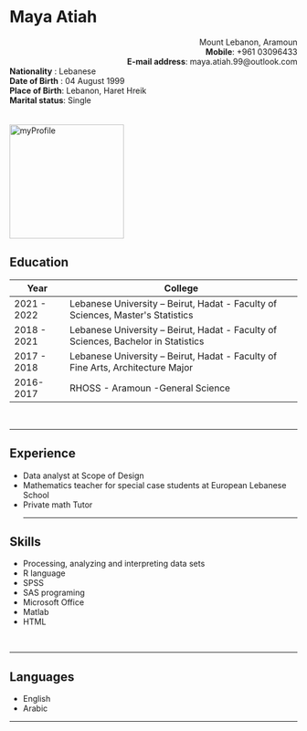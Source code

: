 # Maya Atiah
<div>
    <div style="text-align: right"> 
    Mount Lebanon, Aramoun <br>
    <b>Mobile</b>: +961 03096433<br>
    <b>E-mail address</b>: maya.atiah.99@outlook.com
    </div>
    <div> 
    <b>Nationality</b> : Lebanese <br>
    <b>Date of Birth</b> : 04 August 1999 <br>
    <b>Place of Birth</b>: Lebanon, Haret Hreik<br> 
    <b>Marital status</b>: Single
    </div>
</div>
<br><br>

<image src="image.jpeg" alt="myProfile" width="200">

## **Education**

| Year | College |
| ------- | --------|
| 2021 - 2022| Lebanese University – Beirut, Hadat - Faculty of Sciences, Master's Statistics |
| 2018 - 2021| Lebanese University – Beirut, Hadat - Faculty of Sciences, Bachelor in Statistics |
| 2017 - 2018 | Lebanese University – Beirut, Hadat - Faculty of Fine Arts, Architecture Major |
| 2016-2017 | RHOSS - Aramoun -General Science |

<br><hr>

## **Experience**

* Data analyst at Scope of Design
* Mathematics teacher for special case students at European Lebanese School
* Private math Tutor
<br><hr>


## **Skills**

* Processing, analyzing and interpreting data sets
* R language
* SPSS
* SAS programing
* Microsoft Office
* Matlab
* HTML


<br><hr>

## **Languages**

* English
* Arabic


<hr>